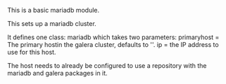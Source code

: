 This is a basic mariadb module.

This sets up a mariadb cluster.

It defines one class:
mariadb
which takes two parameters:
primaryhost = The primary hostin the galera cluster, defaults to ''.
ip = the IP address to use for this host.

The host needs to already be configured to use a repository with the mariadb
and galera packages in it.
